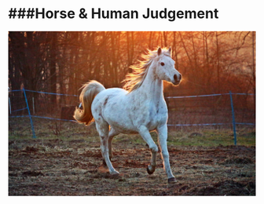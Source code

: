 ###Horse & Human Judgement
===


![image](https://github.com/robert00091/Cheng-Yuan/blob/master/tensor%20flow/Photo_judge/horse.jpg)
